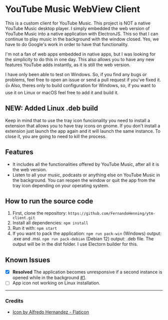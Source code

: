 
# YouTube Music WebView Client

This is a custom client for YouTube Music. This project is NOT a native YouTube Music desktop player. I simply embedded the web version of YouTube Music into a native application with ElectronJS. This so that I can continue to play music in the background with the window closed. Yes, we have to do Google's work in order to have that functionality.

I'm not a fan of web apps embedded in native apps, but I was looking for the simplicity to do this in one day. This also allows you to have any new features YouTube adds instantly, as it is still the web version.

I have only been able to test on Windows. So, if you find any bugs or problems, feel free to open an issue or send a pull request if you've fixed it.👍
Also, theres only to build configuration for Windows, so, if you want to use it on Linux or macOS feel free to add it and build it.
## NEW: Added Linux .deb build
Keep in mind that to use the tray icon funcionality you need to install a extension that allows you to have tray icons on gnome. If you don't install a extension just launch the app again and it will launch the same instance. To close it, you are going to need to kill the process.
 
## Features 
- It includes all the functionalities offered by YouTube Music, after all it is the web version.
- Listen to all your music, podcasts or anything else on YouTube Music in the background. You can reopen the window or quit the app from the tray icon depending on your operating system.

## How to run the source code

1. First, clone the repository: `https://github.com/FernandoHenning/ytm-client.git`
2. Install all dependencies: `npm install`
3. Run it with: `npm start`
4. If you want to pack the application: `npm run pack-win` (Windows) output: .exe and .msi. `npm run pack-debian` (Debian 12) output: .deb file. The output will be in the dist folder. I use Electorn builder for this. 
## Known Issues
- [x] **Resolved** The application becomes unresponsive if a second instance is opened while in the background [#1](https://github.com/FernandoHenning/ytm-client/issues/1).
- [ ] App icon not working on Linux installation.
---
### Credits
- <a href="https://www.flaticon.es/iconos-gratis/boton-de-play" title="boton-de-play iconos">Icon by Alfredo Hernandez - Flaticon</a>
